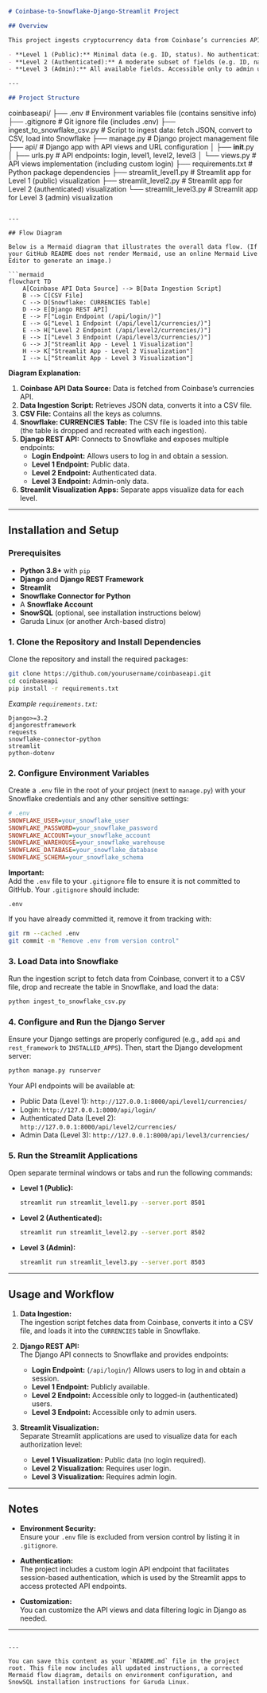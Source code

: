 
```markdown
# Coinbase-to-Snowflake-Django-Streamlit Project

## Overview

This project ingests cryptocurrency data from Coinbase’s currencies API, loads it into a Snowflake database, exposes the data via a Django REST API with three authorization levels, and visualizes the data using separate Streamlit applications. A custom login API endpoint is provided so that users can log in via session-based authentication. The three authorization levels are:

- **Level 1 (Public):** Minimal data (e.g. ID, status). No authentication required.
- **Level 2 (Authenticated):** A moderate subset of fields (e.g. ID, name, min_size, status, default_network, display_name). Requires login.
- **Level 3 (Admin):** All available fields. Accessible only to admin users (users with `is_staff` or `is_superuser` set to true).

---

## Project Structure

```
coinbaseapi/
├── .env                     # Environment variables file (contains sensitive info)
├── .gitignore               # Git ignore file (includes .env)
├── ingest_to_snowflake_csv.py   # Script to ingest data: fetch JSON, convert to CSV, load into Snowflake
├── manage.py                # Django project management file
├── api/                     # Django app with API views and URL configuration
│   ├── __init__.py
│   ├── urls.py              # API endpoints: login, level1, level2, level3
│   └── views.py             # API views implementation (including custom login)
├── requirements.txt         # Python package dependencies
├── streamlit_level1.py      # Streamlit app for Level 1 (public) visualization
├── streamlit_level2.py      # Streamlit app for Level 2 (authenticated) visualization
└── streamlit_level3.py      # Streamlit app for Level 3 (admin) visualization
```

---

## Flow Diagram

Below is a Mermaid diagram that illustrates the overall data flow. (If your GitHub README does not render Mermaid, use an online Mermaid Live Editor to generate an image.)

```mermaid
flowchart TD
    A[Coinbase API Data Source] --> B[Data Ingestion Script]
    B --> C[CSV File]
    C --> D[Snowflake: CURRENCIES Table]
    D --> E[Django REST API]
    E --> F["Login Endpoint (/api/login/)"]
    E --> G["Level 1 Endpoint (/api/level1/currencies/)"]
    E --> H["Level 2 Endpoint (/api/level2/currencies/)"]
    E --> I["Level 3 Endpoint (/api/level3/currencies/)"]
    G --> J["Streamlit App - Level 1 Visualization"]
    H --> K["Streamlit App - Level 2 Visualization"]
    I --> L["Streamlit App - Level 3 Visualization"]
```

**Diagram Explanation:**

1. **Coinbase API Data Source:** Data is fetched from Coinbase’s currencies API.
2. **Data Ingestion Script:** Retrieves JSON data, converts it into a CSV file.
3. **CSV File:** Contains all the keys as columns.
4. **Snowflake: CURRENCIES Table:** The CSV file is loaded into this table (the table is dropped and recreated with each ingestion).
5. **Django REST API:** Connects to Snowflake and exposes multiple endpoints:
   - **Login Endpoint:** Allows users to log in and obtain a session.
   - **Level 1 Endpoint:** Public data.
   - **Level 2 Endpoint:** Authenticated data.
   - **Level 3 Endpoint:** Admin-only data.
6. **Streamlit Visualization Apps:** Separate apps visualize data for each level.

---

## Installation and Setup

### Prerequisites

- **Python 3.8+** with `pip`
- **Django** and **Django REST Framework**
- **Streamlit**
- **Snowflake Connector for Python**
- A **Snowflake Account**
- **SnowSQL** (optional, see installation instructions below)
- Garuda Linux (or another Arch-based distro)

### 1. Clone the Repository and Install Dependencies

Clone the repository and install the required packages:

```bash
git clone https://github.com/yourusername/coinbaseapi.git
cd coinbaseapi
pip install -r requirements.txt
```

*Example `requirements.txt`:*
```
Django>=3.2
djangorestframework
requests
snowflake-connector-python
streamlit
python-dotenv
```

### 2. Configure Environment Variables

Create a `.env` file in the root of your project (next to `manage.py`) with your Snowflake credentials and any other sensitive settings:

```ini
# .env
SNOWFLAKE_USER=your_snowflake_user
SNOWFLAKE_PASSWORD=your_snowflake_password
SNOWFLAKE_ACCOUNT=your_snowflake_account
SNOWFLAKE_WAREHOUSE=your_snowflake_warehouse
SNOWFLAKE_DATABASE=your_snowflake_database
SNOWFLAKE_SCHEMA=your_snowflake_schema
```

**Important:**  
Add the `.env` file to your `.gitignore` file to ensure it is not committed to GitHub. Your `.gitignore` should include:

```gitignore
.env
```

If you have already committed it, remove it from tracking with:

```bash
git rm --cached .env
git commit -m "Remove .env from version control"
```

### 3. Load Data into Snowflake

Run the ingestion script to fetch data from Coinbase, convert it to a CSV file, drop and recreate the table in Snowflake, and load the data:

```bash
python ingest_to_snowflake_csv.py
```

### 4. Configure and Run the Django Server

Ensure your Django settings are properly configured (e.g., add `api` and `rest_framework` to `INSTALLED_APPS`). Then, start the Django development server:

```bash
python manage.py runserver
```

Your API endpoints will be available at:

- Public Data (Level 1): `http://127.0.0.1:8000/api/level1/currencies/`
- Login: `http://127.0.0.1:8000/api/login/`
- Authenticated Data (Level 2): `http://127.0.0.1:8000/api/level2/currencies/`
- Admin Data (Level 3): `http://127.0.0.1:8000/api/level3/currencies/`

### 5. Run the Streamlit Applications

Open separate terminal windows or tabs and run the following commands:

- **Level 1 (Public):**

  ```bash
  streamlit run streamlit_level1.py --server.port 8501
  ```

- **Level 2 (Authenticated):**

  ```bash
  streamlit run streamlit_level2.py --server.port 8502
  ```

- **Level 3 (Admin):**

  ```bash
  streamlit run streamlit_level3.py --server.port 8503
  ```



---

## Usage and Workflow

1. **Data Ingestion:**  
   The ingestion script fetches data from Coinbase, converts it into a CSV file, and loads it into the `CURRENCIES` table in Snowflake.

2. **Django REST API:**  
   The Django API connects to Snowflake and provides endpoints:
   - **Login Endpoint:** (`/api/login/`) Allows users to log in and obtain a session.
   - **Level 1 Endpoint:** Publicly available.
   - **Level 2 Endpoint:** Accessible only to logged-in (authenticated) users.
   - **Level 3 Endpoint:** Accessible only to admin users.

3. **Streamlit Visualization:**  
   Separate Streamlit applications are used to visualize data for each authorization level:
   - **Level 1 Visualization:** Public data (no login required).
   - **Level 2 Visualization:** Requires user login.
   - **Level 3 Visualization:** Requires admin login.

---

## Notes

- **Environment Security:**  
  Ensure your `.env` file is excluded from version control by listing it in `.gitignore`.

- **Authentication:**  
  The project includes a custom login API endpoint that facilitates session-based authentication, which is used by the Streamlit apps to access protected API endpoints.

- **Customization:**  
  You can customize the API views and data filtering logic in Django as needed.

---


```

---

You can save this content as your `README.md` file in the project root. This file now includes all updated instructions, a corrected Mermaid flow diagram, details on environment configuration, and SnowSQL installation instructions for Garuda Linux.

